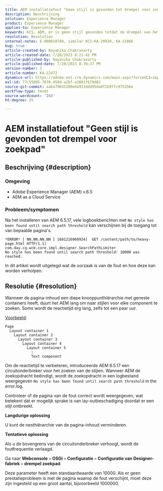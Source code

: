 ```yaml
---
title: AEM installatiefout "Geen stijl is gevonden tot drempel voor zoekpad"
description: Beschrijving
solution: Experience Manager
product: Experience Manager
applies-to: Experience Manager
keywords: KCS, AEM, er is geen stijl gevonden totdat de drempel van het zoekpad, de hiërarchie van de diepe knooppunten, de geneste containers is gevonden
resolution: Resolution
internal-notes: E-000810788, similar KCS:KA-20939, KA-21866
bug: true
article-created-by: Nayanika Chakravarty
article-created-date: 7/20/2023 8:21:41 PM
article-published-by: Nayanika Chakravarty
article-published-date: 7/20/2023 8:39:37 PM
version-number: 2
article-number: KA-22472
dynamics-url: https://adobe-ent.crm.dynamics.com/main.aspx?forceUCI=1&pagetype=entityrecord&etn=knowledgearticle&id=25b2de03-3b27-ee11-9966-6045bd006149
exl-id: 77c55805-7870-459d-a2bf-a2081f679d82
source-git-commit: aa6a79635380eda913ddd95da0f2b97fc975356e
workflow-type: tm+mt
source-wordcount: '243'
ht-degree: 2%

---
```


# AEM installatiefout &quot;Geen stijl is gevonden tot drempel voor zoekpad&quot;

## Beschrijving {#description}


### Omgeving

- Adobe Experience Manager (AEM) v.6.5
- AEM as a Cloud Service


### Probleem/symptomen

Na het installeren van AEM 6.5.17, vele logboekberichten met `No style has been found until search path threshold` kan verschijnen bij de toegang tot van bepaalde pagina&#39;s.


```
*ERROR* [ NN.NN.NN.NN [ 1681216960934]  GET /content/path/to/heavy-page.html HTTP/1.1]  com.day.cq.wcm.core.impl.designer.SearchPathLimiter 
No style has been found until search path threshold: 10000 was reached.
```


In dit artikel wordt uitgelegd wat de oorzaak is van de fout en hoe deze kan worden verholpen.


## Resolutie {#resolution}


Wanneer de pagina-inhoud een diepe knooppunthiërarchie met geneste containers heeft, duurt het AEM lang om naar stijlen voor elke component te zoeken. Soms wordt de reactietijd erg lang, zelfs tot een paar uur.

<u>Voorbeeld</u>:


```
Page
  Layout container 1
    Layout container 2
      Layout container 3
        Layout container 4
          Layout container 5
            :
            Text component
```


Om de reactietijd te verbeteren, introduceerde AEM 6.5.17 een circuitonderbreker voor het zoeken van de stijlen. Wanneer AEM de zoekopdracht beëindigt, wordt de zoekopdracht in een logbestand weergegeven `No style has been found until search path threshold` in the error.log.

Controleer of de pagina van de fout correct wordt weergegeven, wat betekent dat er mogelijk sprake is van lay-outbeschadiging doordat er een stijl ontbreekt.

<b>Langdurige oplossing</b>

U kunt de nesthiërarchie van de pagina-inhoud verminderen.

<b>Tentatieve oplossing</b>

Als u de bovengrens van de circuitonderbreker verhoogt, wordt de foutfrequentie verlaagd.

Ga naar <b>Webconsole</b> `>`  <b>OSGi</b> `>`  <b>Configuratie</b> `>`  <b>Configuratie van Designer-fabriek</b> `>`  <b>drempel zoekpad</b>.

Deze parameter heeft een standaardwaarde van 10000. Als er geen prestatieprobleem is met de pagina waarop de fout verschijnt, moet deze zijn ingesteld op een groot aantal, bijvoorbeeld 1000000.
